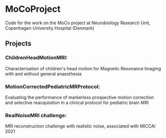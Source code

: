 # MoCoProject
Code for the work on the MoCo project at Neurobiology Research Unit, Copenhagen University Hospital (Denmark)

## Projects
### ChildrenHeadMotionMRI:
Characterisation of children's head motion for Magnetic Resonance Imaging with and without general anaesthesia

### MotionCorrectedPediatricMRProtocol:
Evaluating the performance of markerless prospective motion correction and selective reacquisition in a clinical protocol for pediatric brain MRI

### RealNoiseMRI challenge:
MRI reconstruction challenge with realistic noise, associated with MICCAI 2021
